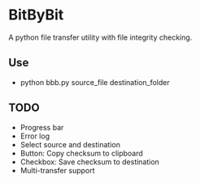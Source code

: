 BitByBit
========

A python file transfer utility with file integrity checking.

## Use

* python bbb.py source_file destination_folder

## TODO

* Progress bar
* Error log
* Select source and destination
* Button: Copy checksum to clipboard
* Checkbox: Save checksum to destination
* Multi-transfer support
